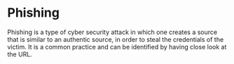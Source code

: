 # Phishing
Phishing is a type of cyber security attack  in which one creates a source that is similar to an authentic source, in order to steal the credentials of the victim. It is a common practice and can be identified by having close look at the URL.
